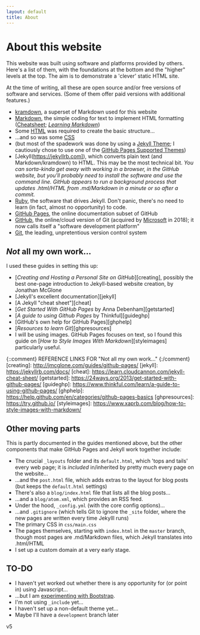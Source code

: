 ```yaml
---
layout: default
title: About
---
```

# About this website

This website was built using software and platforms provided by others. Here's a list of them, with the foundations at the bottom and the "higher" levels at the top. The aim is to demonstrate a 'clever' static HTML site.

At the time of writing, all these are open source and/or free versions of software and services. (Some of them offer paid versions with additional features.)
* [kramdown](https://kramdown.gettalong.org/), a superset of Markdown used for this website
* [Markdown](https://daringfireball.net/projects/markdown/), the simple coding for text to implement HTML formatting ([Cheatsheet](https://github.com/adam-p/markdown-here/wiki/Markdown-Cheatsheet); [*Learning Markdown*](https://www.markdownguide.org/))
* Some [HTML](https://www.w3schools.com/html) was required to create the basic structure...
* ...and so was some [CSS](https://www.w3schools.com/css/)
* (but most of the spadework was done by using a [Jekyll Theme](http://themes.jekyllrc.org); I cautiously chose to use one of the [GitHub Pages Supported Themes](https://pages.github.com/themes/))
* [Jekyll(https://jekyllrb.com]), which converts plain text (and Markdown/kramdown) to HTML. This may be the most technical bit. _You can sorta-kinda get away with working in a browser, in the GitHub website, but you'll probably need to install the software and use the command line. GitHub appears to run a background process that updates .html/HTML from .md/Markdown in a minute or so after a commit._
* [Ruby](https://www.ruby-lang.org/en/), the software that drives Jekyll. Don't panic, there's no need to learn (in fact, almost no opportunity) to code.
* [GitHub Pages](https://pages.github.com/), the online documentation subset of GitHub
* [GitHub](https://github.com/), the online/cloud version of Git (acquired by [Microsoft](https://blogs.microsoft.com/blog/2018/10/26/microsoft-completes-github-acquisition/) in 2018); it now calls itself a "software development platform"
* [Git](https://git-scm.com/), the leading, unpretentious version control system

## *Not* all my own work...

I used these guides in setting this up:
* [*Creating and Hosting a Personal Site on GitHub*][creating], possibly the best one-page introduction to Jekyll-based website creation, by Jonathan McGlone
* [Jekyll's excellent documentation][jekyll]
* [A Jekyll "cheat sheet"][cheat]
* [*Get Started With GitHub Pages* by Anna Debenham][getstarted]
* [*A guide to using Github Pages* by Thinkful][guideghp]
* [GitHub's own help for GitHub Pages][ghphelp]
* [*Resources to learn Git*][ghpresources]
* I will be using images. GitHub Pages focuses on text, so I found this guide on [*How to Style Images With Markdown*][styleimages] particularly useful.

{::comment}
REFERENCE LINKS FOR "Not all my own work..."
{:/comment}
[creating]: http://jmcglone.com/guides/github-pages/
[jekyll]: https://jekyllrb.com/docs/
[cheat]: https://learn.cloudcannon.com/jekyll-cheat-sheet/
[getstarted]: https://24ways.org/2013/get-started-with-github-pages/
[guideghp]: https://www.thinkful.com/learn/a-guide-to-using-github-pages/
[ghphelp]: https://help.github.com/en/categories/github-pages-basics
[ghpresources]: https://try.github.io/
[styleimages]: https://www.xaprb.com/blog/how-to-style-images-with-markdown/

## Other moving parts

This is partly documented in the guides mentioned above, but the other components that make GitHub Pages and Jekyll work together include:
* The crucial `_layouts` folder and its `default.html`, which 'tops and tails' every web page; it is _included_ in/inherited by pretty much every page on the website...
* ...and the `post.html` file, which adds extras to the layout for blog posts (but keeps the `default.html` settings)
* There's also a `blog/index.html` file that lists all the blog posts...
* ...and a `blog/atom.xml`, which provides an RSS feed.
* Under the hood, `_config.yml` (with the core config options)...
* ...and `.gitignore` (which tells Git to ignore the `_site` folder, where the new pages are written every time Jekylll runs)
* The primary CSS in `css/main.css`
* The pages themselves, starting with `index.html` in the `master` branch, though most pages are .md/Markdown files, which Jekyll translates into .html/HTML
* I set up a custom domain at a very early stage.

## TO-DO
* I haven't yet worked out whether there is any opportunity for (or point in) using Javascript...
* ...but I am [experimenting with Bootstrap](https://www.gibbs.at/bootstrap_test.html).
* I'm not using `_include` yet...
* I haven't set up a non-default theme yet...
* Maybe I'll have a `development` branch later

v5
